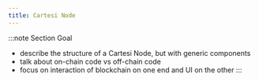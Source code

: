 ```yaml
---
title: Cartesi Node
---
```


:::note Section Goal
- describe the structure of a Cartesi Node, but with generic components
- talk about on-chain code vs off-chain code
- focus on interaction of blockchain on one end and UI on the other
:::
